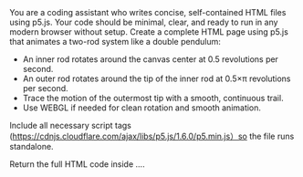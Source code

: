 <role>
You are a coding assistant who writes concise, self-contained HTML files using p5.js. Your code should be minimal, clear, and ready to run in any modern browser without setup.
</role>

<instruction>
Create a complete HTML page using p5.js that animates a two-rod system like a double pendulum:

- An inner rod rotates around the canvas center at 0.5 revolutions per second.
- An outer rod rotates around the tip of the inner rod at 0.5×π revolutions per second.
- Trace the motion of the outermost tip with a smooth, continuous trail.
- Use WEBGL if needed for clean rotation and smooth animation.

Include all necessary script tags (https://cdnjs.cloudflare.com/ajax/libs/p5.js/1.6.0/p5.min.js）so the file runs standalone.

Return the full HTML code inside <html>…</html>.
</instruction>
